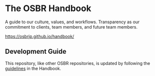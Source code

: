 # The OSBR Handbook

A guide to our culture, values, and workflows. Transparency as our commitment to clients, team members, and future team members.

https://osbrjp.github.io/handbook/

## Development Guide

This repository, like other OSBR repositories, is updated by following the [guidelines](https://osbrjp.github.io/handbook/development-guide.html) in the Handbook.
